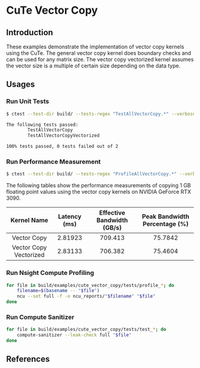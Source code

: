 # CuTe Vector Copy

## Introduction

These examples demonstrate the implementation of vector copy kernels using the CuTe. The general vector copy kernel does boundary checks and can be used for any matrix size. The vector copy vectorized kernel assumes the vector size is a multiple of certain size depending on the data type.

## Usages

### Run Unit Tests

```bash
$ ctest --test-dir build/ --tests-regex "TestAllVectorCopy.*" --verbose

The following tests passed:
        TestAllVectorCopy
        TestAllVectorCopyVectorized

100% tests passed, 0 tests failed out of 2
```

### Run Performance Measurement

```bash
$ ctest --test-dir build/ --tests-regex "ProfileAllVectorCopy.*" --verbose
```

The following tables show the performance measurements of copying 1 GB floating point values using the vector copy kernels on NVIDIA GeForce RTX 3090.

|      Kernel Name       | Latency (ms) | Effective Bandwidth (GB/s) | Peak Bandwidth Percentage (%) |
| :--------------------: | :----------: | :------------------------: | :---------------------------: |
|      Vector Copy       |   2.81923    |          709.413           |            75.7842            |
| Vector Copy Vectorized |   2.83133    |          706.382           |            75.4604            |

### Run Nsight Compute Profiling

```bash
for file in build/examples/cute_vector_copy/tests/profile_*; do
    filename=$(basename -- "$file")
    ncu --set full -f -o ncu_reports/"$filename" "$file"
done
```

### Run Compute Sanitizer

```bash
for file in build/examples/cute_vector_copy/tests/test_*; do
    compute-sanitizer --leak-check full "$file"
done
```

## References
